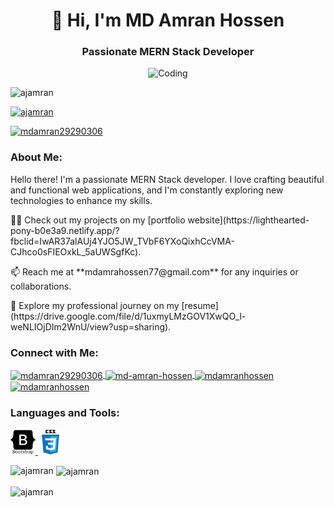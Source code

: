 <!-- Centered Header with Greeting -->
<h1 align="center">👋 Hi, I'm MD Amran Hossen</h1>

<!-- Centered Subtitle -->
<h3 align="center">Passionate MERN Stack Developer</h3>

<!-- Profile Image -->
<p align="center">
  <img alt="Coding" width="500" src="https://camo.githubusercontent.com/a4c584bce1c41271485d28f92aaf9f581b3c88b68ca723b6edfd58b4ba988c2b/68747470733a2f2f63646e2e6472696262626c652e636f6d2f75736572732f313138373833362f73637265656e73686f74732f363533393432392f70726f6772616d65722e676966">
</p>

<!-- Profile Views Counter -->
<p align="left">
  <img src="https://komarev.com/ghpvc/?username=ajamran&label=Profile%20views&color=0e75b6&style=flat" alt="ajamran" />
</p>

<!-- GitHub Trophy Shelf -->
<p align="left">
  <a href="https://github.com/ryo-ma/github-profile-trophy">
    <img src="https://github-profile-trophy.vercel.app/?username=ajamran" alt="ajamran" />
  </a>
</p>

<!-- Twitter Follow Button -->
<p align="left">
  <a href="https://twitter.com/mdamran29290306" target="blank">
    <img src="https://img.shields.io/twitter/follow/mdamran29290306?logo=twitter&style=for-the-badge" alt="mdamran29290306" />
  </a>
</p>

<!-- About Me -->
<h3 align="left">About Me:</h3>
<p align="left">
  Hello there! I'm a passionate MERN Stack developer. I love crafting beautiful and functional web applications, and I'm constantly exploring new technologies to enhance my skills.
</p>

<!-- Portfolio Link -->
<p align="left">
  👨‍💻 Check out my projects on my [portfolio website](https://lighthearted-pony-b0e3a9.netlify.app/?fbclid=IwAR37alAUj4YJO5JW_TVbF6YXoQixhCcVMA-CJhco0sFIEOxkL_5aUWSgfKc).
</p>

<!-- Contact Information -->
<p align="left">
  📫 Reach me at **mdamrahossen77@gmail.com** for any inquiries or collaborations.
</p>

<!-- Resume Link -->
<p align="left">
  📄 Explore my professional journey on my [resume](https://drive.google.com/file/d/1uxmyLMzGOV1XwQO_l-weNLIOjDIm2WnU/view?usp=sharing).
</p>

<!-- Social Links -->
<h3 align="left">Connect with Me:</h3>
<p align="left">
  <a href="https://twitter.com/mdamran29290306" target="blank">
    <img align="center" src="https://raw.githubusercontent.com/rahuldkjain/github-profile-readme-generator/master/src/images/icons/Social/twitter.svg" alt="mdamran29290306" height="30" width="40" />
  </a>
  <a href="https://linkedin.com/in/md-amran-hossen" target="blank">
    <img align="center" src="https://raw.githubusercontent.com/rahuldkjain/github-profile-readme-generator/master/src/images/icons/Social/linked-in-alt.svg" alt="md-amran-hossen" height="30" width="40" />
  </a>
  <a href="https://facebook.com/mdamranhossen" target="blank">
    <img align="center" src="https://raw.githubusercontent.com/rahuldkjain/github-profile-readme-generator/src/images/icons/Social/facebook.svg" alt="mdamranhossen" height="30" width="40" />
  </a>
  <a href="https://instagram.com/mdamranhossen" target="blank">
    <img align="center" src="https://raw.githubusercontent.com/rahuldkjain/github-profile-readme-generator/src/images/icons/Social/instagram.svg" alt="mdamranhossen" height="30" width="40" />
  </a>
</p>

<!-- Skills Section -->
<h3 align="left">Languages and Tools:</h3>
<p align="left">
  <!-- Add your skills and tools as needed -->
  <a href="https://getbootstrap.com" target="_blank" rel="noreferrer">
    <img src="https://raw.githubusercontent.com/devicons/devicon/master/icons/bootstrap/bootstrap-plain-wordmark.svg" alt="bootstrap" width="40" height="40"/>
  </a>
  <a href="https://www.w3schools.com/css/" target="_blank" rel="noreferrer">
    <img src="https://raw.githubusercontent.com/devicons/devicon/master/icons/css3/css3-original-wordmark.svg" alt="css3" width="40" height="40"/>
  </a>
  <!-- Add more skills/tools here -->
</p>

<!-- GitHub Stats -->
<p><img align="left" src="https://github-readme-stats.vercel.app/api/top-langs?username=ajamran&show_icons=true&locale=en&layout=compact" alt="ajamran" /></p>

<p>&nbsp;<img align="center" src="https://github-readme-stats.vercel.app/api?username=ajamran&show_icons=true&locale=en" alt="ajamran" /></p>

<!-- GitHub Contribution Streak -->
<p><img align="center" src="https://github-readme-streak-stats.herokuapp.com/?user=ajamran&" alt="ajamran" /></p>
